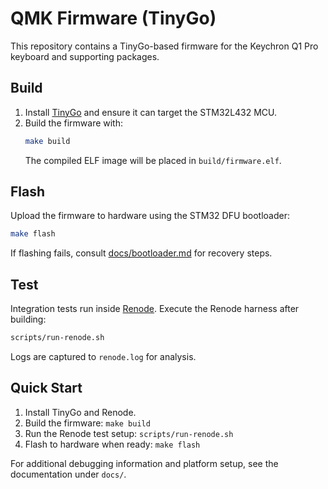 # QMK Firmware (TinyGo)

This repository contains a TinyGo-based firmware for the Keychron Q1 Pro keyboard and supporting packages.

## Build

1. Install [TinyGo](https://tinygo.org/getting-started/) and ensure it can target the STM32L432 MCU.
2. Build the firmware with:
   ```sh
   make build
   ```
   The compiled ELF image will be placed in `build/firmware.elf`.

## Flash

Upload the firmware to hardware using the STM32 DFU bootloader:

```sh
make flash
```

If flashing fails, consult [docs/bootloader.md](docs/bootloader.md) for recovery steps.

## Test

Integration tests run inside [Renode](https://renode.io/). Execute the Renode harness after building:

```sh
scripts/run-renode.sh
```

Logs are captured to `renode.log` for analysis.

## Quick Start

1. Install TinyGo and Renode.
2. Build the firmware: `make build`
3. Run the Renode test setup: `scripts/run-renode.sh`
4. Flash to hardware when ready: `make flash`

For additional debugging information and platform setup, see the documentation under `docs/`.
